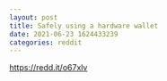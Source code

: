 ```yaml
--- 
layout: post 
title: Safely using a hardware wallet 
date: 2021-06-23 1624433239 
categories: reddit 
--- 
```

https://redd.it/o67xlv